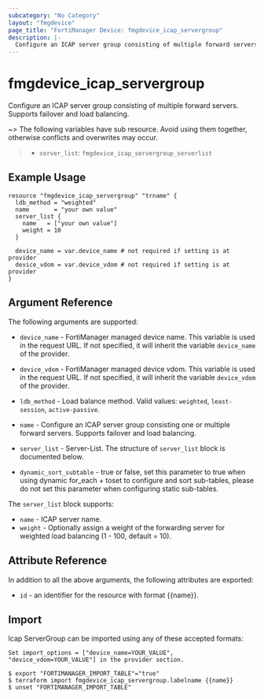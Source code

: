```yaml
---
subcategory: "No Category"
layout: "fmgdevice"
page_title: "FortiManager Device: fmgdevice_icap_servergroup"
description: |-
  Configure an ICAP server group consisting of multiple forward servers. Supports failover and load balancing.
---
```


# fmgdevice_icap_servergroup
Configure an ICAP server group consisting of multiple forward servers. Supports failover and load balancing.

~> The following variables have sub resource. Avoid using them together, otherwise conflicts and overwrites may occur.
>- `server_list`: `fmgdevice_icap_servergroup_serverlist`



## Example Usage

```hcl
resource "fmgdevice_icap_servergroup" "trname" {
  ldb_method = "weighted"
  name       = "your own value"
  server_list {
    name   = ["your own value"]
    weight = 10
  }

  device_name = var.device_name # not required if setting is at provider
  device_vdom = var.device_vdom # not required if setting is at provider
}
```

## Argument Reference


The following arguments are supported:

* `device_name` - FortiManager managed device name. This variable is used in the request URL. If not specified, it will inherit the variable `device_name` of the provider.
* `device_vdom` - FortiManager managed device vdom. This variable is used in the request URL. If not specified, it will inherit the variable `device_vdom` of the provider.

* `ldb_method` - Load balance method. Valid values: `weighted`, `least-session`, `active-passive`.

* `name` - Configure an ICAP server group consisting one or multiple forward servers. Supports failover and load balancing.
* `server_list` - Server-List. The structure of `server_list` block is documented below.
* `dynamic_sort_subtable` - true or false, set this parameter to true when using dynamic for_each + toset to configure and sort sub-tables, please do not set this parameter when configuring static sub-tables.

The `server_list` block supports:

* `name` - ICAP server name.
* `weight` - Optionally assign a weight of the forwarding server for weighted load balancing (1 - 100, default = 10).


## Attribute Reference

In addition to all the above arguments, the following attributes are exported:
* `id` - an identifier for the resource with format {{name}}.

## Import

Icap ServerGroup can be imported using any of these accepted formats:
```
Set import_options = ["device_name=YOUR_VALUE", "device_vdom=YOUR_VALUE"] in the provider section.

$ export "FORTIMANAGER_IMPORT_TABLE"="true"
$ terraform import fmgdevice_icap_servergroup.labelname {{name}}
$ unset "FORTIMANAGER_IMPORT_TABLE"
```


